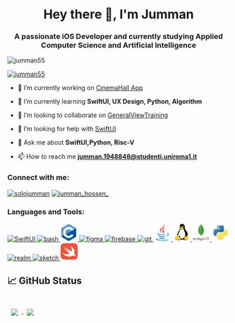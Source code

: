 <h1 align="center">Hey there 👋,  I'm Jumman</h1>
<h3 align="center">A passionate iOS Developer and currently studying Applied Computer Science and Artificial Intelligence</h3>

<p align="left"> <img src="https://komarev.com/ghpvc/?username=jumman55&label=Profile%20views&color=0e75b6&style=flat" alt="jumman55" /> </p>

<p align="left"> <a href="https://github.com/ryo-ma/github-profile-trophy"><img src="https://github-profile-trophy.vercel.app/?username=jumman55" alt="jumman55" /></a> </p>

- 🔭 I’m currently working on [CinemaHall App](https://github.com/Jumman55/CinemaHall)

- 🌱 I’m currently learning **SwiftUI, UX Design, Python, Algorithm**

- 👯 I’m looking to collaborate on [GeneralViewTraining](https://github.com/Jumman55/GeneralViewTraining)

- 🤝 I’m looking for help with [SwiftUI](https://github.com/Jumman55/Fare-Altro)

- 💬 Ask me about **SwiftUI,Python, Risc-V**

- 📫 How to reach me **jumman.1948848@studenti.uniroma1.it**

<h3 align="left">Connect with me:</h3>
<p align="left">
<a href="https://stackoverflow.com/users/solojumman" target="blank"><img align="center" src="https://raw.githubusercontent.com/rahuldkjain/github-profile-readme-generator/master/src/images/icons/Social/stack-overflow.svg" alt="solojumman" height="30" width="40" /></a>
<a href="https://instagram.com/jumman_hossen_" target="blank"><img align="center" src="https://raw.githubusercontent.com/rahuldkjain/github-profile-readme-generator/master/src/images/icons/Social/instagram.svg" alt="jumman_hossen_" height="30" width="40" /></a>
</p>

<h3 align="left">Languages and Tools:</h3>

<p align="left"> 
<a href="https://icons8.com/icon/3cCrxzZF7LfB/swiftui" target="_blank" rel="noreferrer"> <img src="https://img.icons8.com/fluency/48/000000/swiftui.png"alt="SwiftUI" width="40" height="40"/> </a>
<a href="https://www.gnu.org/software/bash/" target="_blank" rel="noreferrer"> <img src="https://www.vectorlogo.zone/logos/gnu_bash/gnu_bash-icon.svg" alt="bash" width="40" height="40"/> </a> 
<a href="https://www.cprogramming.com/" target="_blank" rel="noreferrer"> <img src="https://raw.githubusercontent.com/devicons/devicon/master/icons/c/c-original.svg" alt="c" width="40" height="40"/> </a> 
<a href="https://www.figma.com/" target="_blank" rel="noreferrer"> <img src="https://www.vectorlogo.zone/logos/figma/figma-icon.svg" alt="figma" width="40" height="40"/> </a>
 <a href="https://firebase.google.com/" target="_blank" rel="noreferrer"> <img src="https://www.vectorlogo.zone/logos/firebase/firebase-icon.svg" alt="firebase" width="40" height="40"/> </a> 
 <a href="https://git-scm.com/" target="_blank" rel="noreferrer"> <img src="https://www.vectorlogo.zone/logos/git-scm/git-scm-icon.svg" alt="git" width="40" height="40"/> </a> <a href="https://www.java.com" target="_blank" rel="noreferrer"> <img src="https://raw.githubusercontent.com/devicons/devicon/master/icons/java/java-original.svg" alt="java" width="40" height="40"/> </a>
  <a href="https://www.linux.org/" target="_blank" rel="noreferrer"> <img src="https://raw.githubusercontent.com/devicons/devicon/master/icons/linux/linux-original.svg" alt="linux" width="40" height="40"/> </a> 
  <a href="https://www.mongodb.com/" target="_blank" rel="noreferrer"> <img src="https://raw.githubusercontent.com/devicons/devicon/master/icons/mongodb/mongodb-original-wordmark.svg" alt="mongodb" width="40" height="40"/> </a> 
  <a href="https://www.python.org" target="_blank" rel="noreferrer"> <img src="https://raw.githubusercontent.com/devicons/devicon/master/icons/python/python-original.svg" alt="python" width="40" height="40"/> </a> 
  <a href="https://realm.io/" target="_blank" rel="noreferrer"> <img src="https://raw.githubusercontent.com/bestofjs/bestofjs-webui/8665e8c267a0215f3159df28b33c365198101df5/public/logos/realm.svg" alt="realm" width="40" height="40"/> </a>
 <a href="https://www.sketch.com/" target="_blank" rel="noreferrer"> <img src="https://www.vectorlogo.zone/logos/sketchapp/sketchapp-icon.svg" alt="sketch" width="40" height="40"/> </a> 
<a href="https://developer.apple.com/swift/" target="_blank" rel="noreferrer"> <img src="https://raw.githubusercontent.com/devicons/devicon/master/icons/swift/swift-original.svg" alt="swift" width="40" height="40"/> </a>
 </p>

## &#x1f4c8; GitHub Status

<br>

<a href="https://github.com/Jumman55">
  <img align="center" style="margin:0.5rem" src="https://github-readme-stats.vercel.app/api/top-langs/?username=Jumman55&layout=compact&theme=cobalt" />
</a>

<a href="https://github.com/Jumman55">
  <img align="center" style="margin:0.5rem" src="https://github-readme-stats.vercel.app/api?username=Jumman55&show_icons=true&theme=tokyonight" />
</a>

<br>
<br>
